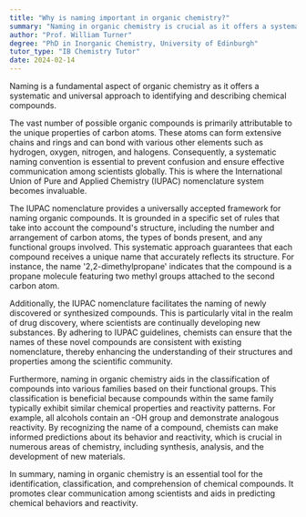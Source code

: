 ```yaml
---
title: "Why is naming important in organic chemistry?"
summary: "Naming in organic chemistry is crucial as it offers a systematic, universal method for identifying and describing chemical compounds, facilitating clear communication and understanding among scientists."
author: "Prof. William Turner"
degree: "PhD in Inorganic Chemistry, University of Edinburgh"
tutor_type: "IB Chemistry Tutor"
date: 2024-02-14
---
```


Naming is a fundamental aspect of organic chemistry as it offers a systematic and universal approach to identifying and describing chemical compounds.

The vast number of possible organic compounds is primarily attributable to the unique properties of carbon atoms. These atoms can form extensive chains and rings and can bond with various other elements such as hydrogen, oxygen, nitrogen, and halogens. Consequently, a systematic naming convention is essential to prevent confusion and ensure effective communication among scientists globally. This is where the International Union of Pure and Applied Chemistry (IUPAC) nomenclature system becomes invaluable.

The IUPAC nomenclature provides a universally accepted framework for naming organic compounds. It is grounded in a specific set of rules that take into account the compound's structure, including the number and arrangement of carbon atoms, the types of bonds present, and any functional groups involved. This systematic approach guarantees that each compound receives a unique name that accurately reflects its structure. For instance, the name '2,2-dimethylpropane' indicates that the compound is a propane molecule featuring two methyl groups attached to the second carbon atom.

Additionally, the IUPAC nomenclature facilitates the naming of newly discovered or synthesized compounds. This is particularly vital in the realm of drug discovery, where scientists are continually developing new substances. By adhering to IUPAC guidelines, chemists can ensure that the names of these novel compounds are consistent with existing nomenclature, thereby enhancing the understanding of their structures and properties among the scientific community.

Furthermore, naming in organic chemistry aids in the classification of compounds into various families based on their functional groups. This classification is beneficial because compounds within the same family typically exhibit similar chemical properties and reactivity patterns. For example, all alcohols contain an -OH group and demonstrate analogous reactivity. By recognizing the name of a compound, chemists can make informed predictions about its behavior and reactivity, which is crucial in numerous areas of chemistry, including synthesis, analysis, and the development of new materials.

In summary, naming in organic chemistry is an essential tool for the identification, classification, and comprehension of chemical compounds. It promotes clear communication among scientists and aids in predicting chemical behaviors and reactivity.
    